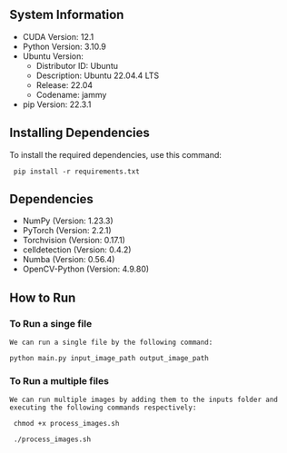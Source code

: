 ## System Information

- CUDA Version: 12.1
- Python Version: 3.10.9
- Ubuntu Version:
  - Distributor ID: Ubuntu
  - Description: Ubuntu 22.04.4 LTS
  - Release: 22.04
  - Codename: jammy
- pip Version: 22.3.1



## Installing Dependencies

To install the required dependencies, use this command:

<code>  pip install -r requirements.txt  </code>

## Dependencies

- NumPy (Version: 1.23.3)
- PyTorch (Version: 2.2.1)
- Torchvision (Version: 0.17.1)
- celldetection (Version: 0.4.2)
- Numba (Version: 0.56.4)
- OpenCV-Python (Version: 4.9.80)


## How to Run
  ### To Run a singe file 
    We can run a single file by the following command:
<code>python main.py input_image_path output_image_path</code>

### To Run a multiple files 
    We can run multiple images by adding them to the inputs folder and executing the following commands respectively:
<code> chmod +x process_images.sh
</code>

<code> ./process_images.sh
</code>
